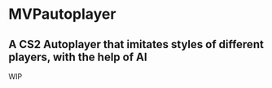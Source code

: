 # MVPautoplayer
A CS2 Autoplayer that imitates styles of different players, with the help of AI
---
WIP
